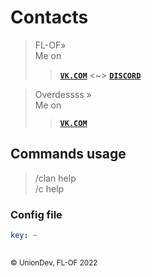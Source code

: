 # Contacts
> FL-OF»  
Me on  
> > **[```VK.COM```](https://vk.com/id637642546)** <~> **[```DISCORD```](https://discord.gg/TuUGxzzKVU)**

> Overdessss »  
Me on  
> > **[```VK.COM```](https://vk.com/id570628369)**

## Commands usage
> /clan help  
> /c help

### Config file
```yaml
key: ~
    
```

<small>&copy; UnionDev, FL-OF 2022</small>